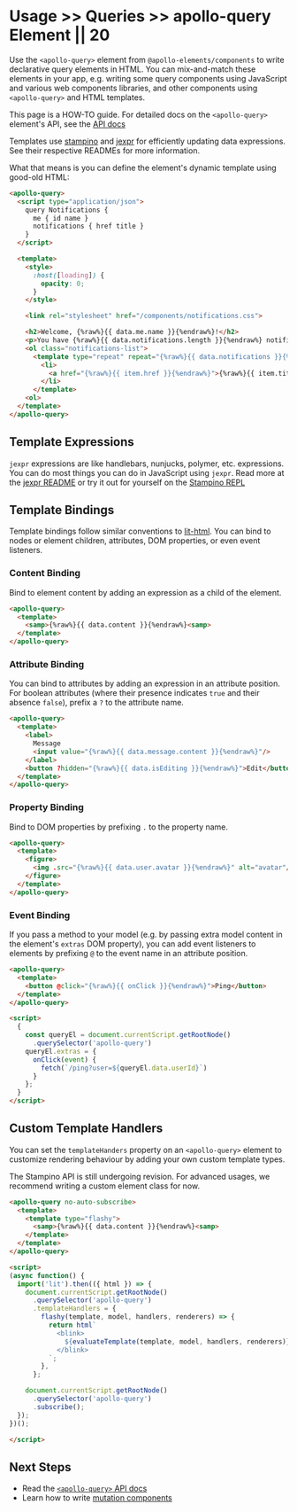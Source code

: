 # Usage >> Queries >> apollo-query Element || 20

Use the `<apollo-query>` element from `@apollo-elements/components` to write declarative query elements in HTML. You can mix-and-match these elements in your app, e.g. writing some query components using JavaScript and various web components libraries, and other components using `<apollo-query>` and HTML templates.

<inline-notification type="tip">

This page is a HOW-TO guide. For detailed docs on the `<apollo-query>` element's API, see the [API docs](/api/components/apollo-query/)

</inline-notification>

Templates use [stampino](https://npm.im/stampino) and [jexpr](https://npm.im/jexpr) for efficiently updating data expressions. See their respective READMEs for more information.

What that means is you can define the element's dynamic template using good-old HTML:

```html copy
<apollo-query>
  <script type="application/json">
    query Notifications {
      me { id name }
      notifications { href title }
    }
  </script>

  <template>
    <style>
      :host([loading]) {
        opacity: 0;
      }
    </style>

    <link rel="stylesheet" href="/components/notifications.css">

    <h2>Welcome, {%raw%}{{ data.me.name }}{%endraw%}!</h2>
    <p>You have {%raw%}{{ data.notifications.length }}{%endraw%} notifications.</p>
    <ol class="notifications-list">
      <template type="repeat" repeat="{%raw%}{{ data.notifications }}{%endraw%}">
        <li>
          <a href="{%raw%}{{ item.href }}{%endraw%}">{%raw%}{{ item.title }}{%endraw%}</a>
        </li>
      </template>
    <ol>
  </template>
</apollo-query>
```

## Template Expressions

`jexpr` expressions are like handlebars, nunjucks, polymer, etc. expressions. You can do most things you can do in JavaScript using `jexpr`. Read more at the [jexpr README](https://github.com/justinfagnani/jexpr) or try it out for yourself on the [Stampino REPL](https://github.com/justinfagnani/stampino/issues/14)

## Template Bindings
Template bindings follow similar conventions to [lit-html](https://lit.dev/guide/template-reference#binding-types). You can bind to nodes or element children, attributes, DOM properties, or even event listeners.

### Content Binding
Bind to element content by adding an expression as a child of the element.

```html
<apollo-query>
  <template>
    <samp>{%raw%}{{ data.content }}{%endraw%}<samp>
  </template>
</apollo-query>
```

### Attribute Binding
You can bind to attributes by adding an expression in an attribute position. For boolean attributes (where their presence indicates `true` and their absence `false`), prefix a `?` to the attribute name.

```html
<apollo-query>
  <template>
    <label>
      Message
      <input value="{%raw%}{{ data.message.content }}{%endraw%}"/>
    </label>
    <button ?hidden="{%raw%}{{ data.isEditing }}{%endraw%}">Edit</button>
  </template>
</apollo-query>
```

### Property Binding
Bind to DOM properties by prefixing `.` to the property name.
```html
<apollo-query>
  <template>
    <figure>
      <img .src="{%raw%}{{ data.user.avatar }}{%endraw%}" alt="avatar"/>
    </figure>
  </template>
</apollo-query>
```

### Event Binding
If you pass a method to your model (e.g. by passing extra model content in the element's `extras` DOM property), you can add event listeners to elements by prefixing `@` to the event name in an attribute position.

```html
<apollo-query>
  <template>
    <button @click="{%raw%}{{ onClick }}{%endraw%}">Ping</button>
  </template>
</apollo-query>

<script>
  {
    const queryEl = document.currentScript.getRootNode()
      .querySelector('apollo-query')
    queryEl.extras = {
      onClick(event) {
        fetch(`/ping?user=${queryEl.data.userId}`)
      }
    };
  }
</script>
```

## Custom Template Handlers
You can set the `templateHanders` property on an `<apollo-query>` element to customize rendering behaviour by adding your own custom template types.

<inline-notification type="warning">
  <p>The Stampino API is still undergoing revision. For advanced usages, we recommend writing a custom element class for now.</p>
</inline-notification>

```html
<apollo-query no-auto-subscribe>
  <template>
    <template type="flashy">
      <samp>{%raw%}{{ data.content }}{%endraw%}<samp>
    </template>
  </template>
</apollo-query>

<script>
(async function() {
  import('lit').then(({ html }) => {
    document.currentScript.getRootNode()
      .querySelector('apollo-query')
      .templateHandlers = {
        flashy(template, model, handlers, renderers) => {
          return html`
            <blink>
              ${evaluateTemplate(template, model, handlers, renderers)}
            </blink>
          `;
        },
      };

    document.currentScript.getRootNode()
      .querySelector('apollo-query')
      .subscribe();
  });
})();

</script>
```


## Next Steps
- Read the [`<apollo-query>` API docs](/api/components/apollo-query/)
- Learn how to write [mutation components](/guides/usage/mutations/)
